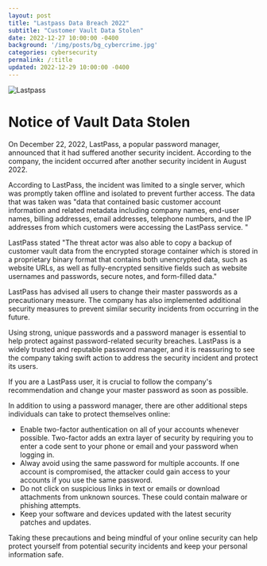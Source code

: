 ```yaml
---
layout: post
title: "Lastpass Data Breach 2022"
subtitle: "Customer Vault Data Stolen"
date: 2022-12-27 10:00:00 -0400
background: '/img/posts/bg_cybercrime.jpg'
categories: cybersecurity
permalink: /:title
updated: 2022-12-29 10:00:00 -0400
---
```


![Lastpass](https://zombiedogz.github.io/efsnm/img/posts/lastpass.png)

# Notice of Vault Data Stolen

On December 22, 2022, LastPass, a popular password manager, announced that it had suffered another security incident. According to the company, the incident occurred after another security incident in August 2022. 

According to LastPass, the incident was limited to a single server, which was promptly taken offline and isolated to prevent further access. The data that was taken was "data that contained basic customer account information and related metadata including company names, end-user names, billing addresses, email addresses, telephone numbers, and the IP addresses from which customers were accessing the LastPass service. "

LastPass stated "The threat actor was also able to copy a backup of customer vault data from the encrypted storage container which is stored in a proprietary binary format that contains both unencrypted data, such as website URLs, as well as fully-encrypted sensitive fields such as website usernames and passwords, secure notes, and form-filled data."

LastPass has advised all users to change their master passwords as a precautionary measure. The company has also implemented additional security measures to prevent similar security incidents from occurring in the future.

Using strong, unique passwords and a password manager is essential to help protect against password-related security breaches. LastPass is a widely trusted and reputable password manager, and it is reassuring to see the company taking swift action to address the security incident and protect its users.

If you are a LastPass user, it is crucial to follow the company's recommendation and change your master password as soon as possible.

In addition to using a password manager, there are other additional steps individuals can take to protect themselves online:
- Enable two-factor authentication on all of your accounts whenever possible. Two-factor adds an extra layer of security by requiring you to enter a code sent to your phone or email and your password when logging in.
- Alway avoid using the same password for multiple accounts. If one account is compromised, the attacker could gain access to your accounts if you use the same password.
- Do not click on suspicious links in text or emails or download attachments from unknown sources. These could contain malware or phishing attempts.
- Keep your software and devices updated with the latest security patches and updates.

Taking these precautions and being mindful of your online security can help protect yourself from potential security incidents and keep your personal information safe.
